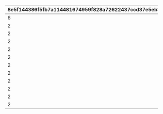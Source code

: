 |8e5f144386f5fb7a114481674959f828a72622437ccd37e5eb33ceb5f262dc32|1e35cae1b8b259bc447867672b4fadc3bd5125d77224459c97c0ec234416b47e|27cfe34fb56e53ebe1d1fa9f7affb4ba07fab0aaa8baa0b1c2dd1111e55a542e|a60821556d91caaa1e63de2eeb0d10e28fd4f1c507eef3c52e9ab038cda50234|30ad99a471485dd3ce537bf317c19f23649958b64cb35129434a8b1487e1e4f4|5cf6efb19d7b9da101f40e630c12e468b2a569520d8ff3c7d3c5a420c42b7d71|
| --- | --- | --- | --- | --- | --- |
|6|0|10|2020/04/01|1002|1|
|2|120|10|2020/04/01 2:00:00|1002|2|
|2|120|10|2020/04/01 4:00:00|1002|3|
|2|120|10|2020/04/01 6:00:00|1002|4|
|2|120|10|2020/04/01 8:00:00|1002|5|
|2|120|10|2020/04/01 10:00:00|1002|6|
|2|120|10|2020/04/01 12:00:00|1002|7|
|2|120|10|2020/04/01 14:00:00|1002|8|
|2|120|10|2020/04/01 16:00:00|1002|9|
|2|120|10|2020/04/01 18:00:00|1002|10|
|2|120|10|2020/04/01 20:00:00|1002|11|
|2|120|10|2020/04/01 22:00:00|1002|12|